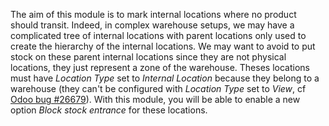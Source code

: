 The aim of this module is to mark internal locations where no product
should transit. Indeed, in complex warehouse setups, we may have a
complicated tree of internal locations with parent locations only used
to create the hierarchy of the internal locations. We may want to avoid
to put stock on these parent internal locations since they are not
physical locations, they just represent a zone of the warehouse. Theses
locations must have *Location Type* set to *Internal Location* because
they belong to a warehouse (they can't be configured with *Location
Type* set to *View*, cf [Odoo bug
\#26679](https://github.com/odoo/odoo/issues/26679)). With this module,
you will be able to enable a new option *Block stock entrance* for these
locations.
